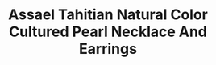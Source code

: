 ---
title: Assael Tahitian Natural Color Cultured Pearl Necklace And Earrings
description: |
  Set the stage for contemporary elegance with magnificent grey Tahitian Pearls and marquise-cut Diamonds.
specs: |
  EARRINGS: 18.4-15.9mm Tahitian Natural Color Cultured Pearl Drops and 5.06 carats of White marquise-cut Diamonds, set in 18K White Gold.

  NECKLACE: 15.0 - 17.3mm Tahitian Natural Color Cultured Cultured Gem Pearls.
images:
  - image_path: /uploads/assael-tahitian-natural-color-cultured-pearl-necklace-and-earrings.png
_category:
order: 24
categories:
  - necklaces
  - earrings
---